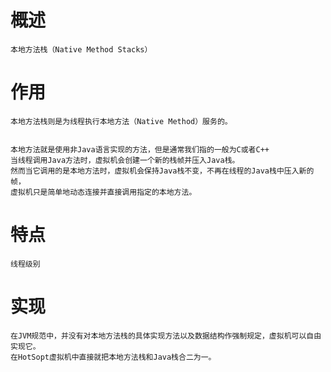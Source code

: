 

# 概述

    本地方法栈（Native Method Stacks）
 
# 作用

    本地方法栈则是为线程执行本地方法（Native Method）服务的。

    
    本地方法就是使用非Java语言实现的方法，但是通常我们指的一般为C或者C++
    当线程调用Java方法时，虚拟机会创建一个新的栈帧并压入Java栈。
    然而当它调用的是本地方法时，虚拟机会保持Java栈不变，不再在线程的Java栈中压入新的帧，
    虚拟机只是简单地动态连接并直接调用指定的本地方法。
 
# 特点

    线程级别

# 实现

    在JVM规范中，并没有对本地方法栈的具体实现方法以及数据结构作强制规定，虚拟机可以自由实现它。
    在HotSopt虚拟机中直接就把本地方法栈和Java栈合二为一。
